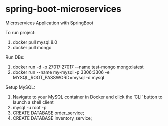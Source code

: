 # spring-boot-microservices
Microservices Application with SpringBoot


To run project:
1. docker pull mysql:8.0
2. docker pull mongo

Run DBs:
1. docker run -d -p 27017:27017 --name test-mongo mongo:latest
2. docker run --name my-mysql -p 3306:3306 -e MYSQL_ROOT_PASSWORD=mysql -d mysql

Setup MySQL:
1. Navigate to your MySQL container in Docker and click the ‘CLI’ button to launch a shell client
2. mysql -u root -p
3. CREATE DATABASE order_service;
4. CREATE DATABASE inventory_service;

